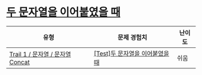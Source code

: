 # [두 문자열을 이어붙였을 때](https://www.codetree.ai/trails/complete/curated-cards/test-when-two-strings-are-concatenated)

|유형|문제 경험치|난이도|
|---|---|---|
|[Trail 1 / 문자열 / 문자열 Concat](https://www.codetree.ai/trail-info/novice-low/)|[[Test]두 문자열을 이어붙였을 때](https://www.codetree.ai/trails/complete/curated-cards/test-when-two-strings-are-concatenated/)|쉬움|

